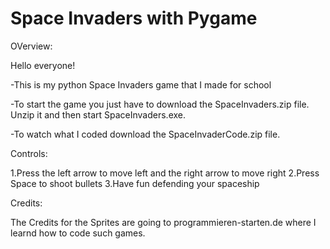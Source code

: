 # Space Invaders with Pygame

OVerview:

Hello everyone!

-This is my python Space Invaders game that I made for school

-To start the game you just have to download the SpaceInvaders.zip file.
 Unzip it and then start SpaceInvaders.exe.

-To watch what I coded download the SpaceInvaderCode.zip file.

Controls:

1.Press the left arrow to move left and the right arrow to move right
2.Press Space to shoot bullets
3.Have fun defending your spaceship

Credits:

The Credits for the Sprites are going to programmieren-starten.de where I learnd how to code such games.
